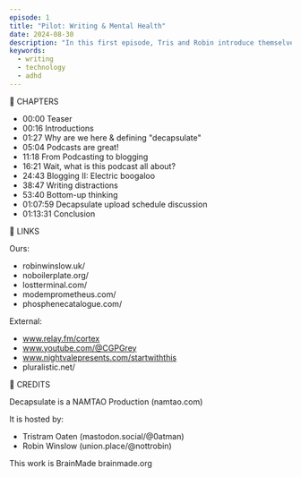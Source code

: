 ```yaml
---
episode: 1
title: "Pilot: Writing & Mental Health"
date: 2024-08-30
description: "In this first episode, Tris and Robin introduce themselves and share tips for writing podcasts, blogs, videos and how to survive inside a creative brain."
keywords:
  - writing
  - technology
  - adhd
---
```


📖 CHAPTERS

- 00:00 Teaser
- 00:16 Introductions
- 01:27 Why are we here & defining "decapsulate"
- 05:04 Podcasts are great!
- 11:18 From Podcasting to blogging
- 16:21 Wait, what is this podcast all about?
- 24:43 Blogging II: Electric boogaloo
- 38:47 Writing distractions
- 53:40 Bottom-up thinking
- 01:07:59 Decapsulate upload schedule discussion
- 01:13:31 Conclusion

🔗 LINKS

Ours:
- robinwinslow.uk/
- noboilerplate.org/
- lostterminal.com/
- modemprometheus.com/
- phosphenecatalogue.com/

External:
- www.relay.fm/cortex
- www.youtube.com/@CGPGrey
- www.nightvalepresents.com/startwiththis
- pluralistic.net/

🧑 CREDITS

Decapsulate is a NAMTAO Production (namtao.com)

It is hosted by:
- Tristram Oaten (mastodon.social/@0atman)
- Robin Winslow (union.place/@nottrobin)

This work is BrainMade brainmade.org
